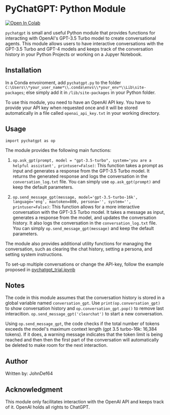 # PyChatGPT: Python Module
[![Open In Colab](https://colab.research.google.com/assets/colab-badge.svg)](https://colab.research.google.com/github/johndef64/pychatgpt/blob/main/pychatgpt_trial.ipynb) 

`pychatgpt` is small and useful Python module that provides functions for interacting with OpenAI's GPT-3.5 Turbo model to create conversational agents. This module allows users to have interactive conversations with the GPT-3.5 Turbo and GPT-4 models and keeps track of the conversation history in your Python Projects or working on a Jupyer Notebook.



## Installation
In a Conda envoiroment, add `pychatgpt.py` to the folder `C:\Users\\*your_user_name*\\.conda\envs\\*your_env*\\Lib\site-packages`; else simply add it in `/lib/site-packages` in your Python folder.

To use this module, you need to have an OpenAI API key. You have to provide your API key when requested once and it will be stored automatically in a file called `openai_api_key.txt` in your working directory.

## Usage
`import pychatgpt as op`

The module provides the following main functions:

1. `op.ask_gpt(prompt, model = "gpt-3.5-turbo", system='you are a helpful assistant', printuser=False)`: This function takes a prompt as input and generates a response from the GPT-3.5 Turbo model. It returns the generated response and logs the conversation in the `conversation_log.txt` file.
You can simply use `op.ask_gpt(prompt)` and keep the default parameters.

2. `op.send_message_gpt(message, model='gpt-3.5-turbo-16k', language='eng', maxtoken=800, persona='', system='', printuser=False)`: This function allows for a more interactive conversation with the GPT-3.5 Turbo model. It takes a message as input, generates a response from the model, and updates the conversation history. It also logs the conversation in the `conversation_log.txt` file.
You can simply `op.send_message_gpt(message)` and keep the default parameters.

The module also provides additional utility functions for managing the conversation, such as clearing the chat history, setting a persona, and setting system instructions.

To set-up multiple conversations or change the API-key, follow the example proposed in [pychatgpt_trial.ipynb](https://github.com/johndef64/pychatgpt/blob/main/pychatgpt_trial.ipynb)

## Notes
The code in this module assumes that the conversation history is stored in a global variable named `conversation_gpt`. Use `print(op.conversation_gpt)` to show conversation history and `op.conversation_gpt.pop()` to remove last interacition. `op.send_message_gpt('clearchat')` to start a new conversation.

Using `op.send_message_gpt`, the code checks if the total number of tokens exceeds the model's maximum context length (gpt 3.5 turbo-16k: 16,384 tokens). If it does, a warning message indicates that the token limit is being reached and then then the first part of the conversation will automatically be deleted to make room for the next interaction.

## Author
Written by: JohnDef64 

## Acknowledgment
This module only facilitates interaction with the OpenAI API and keeps track of it. OpenAI holds all rights to ChatGPT.
